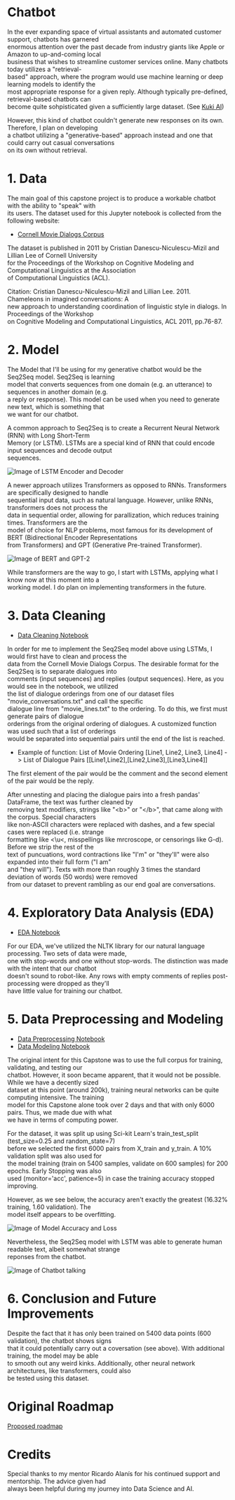 # Chatbot
 In the ever expanding space of virtual assistants and automated customer support, chatbots has garnered  
enormous attention over the past decade from industry giants like Apple or Amazon to up-and-coming local  
business that wishes to streamline customer services online. Many chatbots today utilizes a "retrieval-  
based" approach, where the program would use machine learning or deep learning models to identify the  
most appropriate response for a given reply. Although typically pre-defined, retrieval-based chatbots can  
become quite sohpisticated given a sufficiently large dataset. (See [Kuki AI](https://www.kuki.ai/))  

However, this kind of chatbot couldn't generate new responses on its own. Therefore, I plan on developing  
a chatbot utilizing a "generative-based" approach instead and one that could carry out casual conversations  
on its own without retrieval.

# 1. Data
 The main goal of this capstone project is to produce a workable chatbot with the ability to "speak" with  
its users. The dataset used for this Jupyter notebook is collected from the following website:  
 * [Cornell Movie Dialogs Corpus](https://www.cs.cornell.edu/~cristian/Cornell_Movie-Dialogs_Corpus.html.)

The dataset is published in 2011 by Cristian Danescu-Niculescu-Mizil and Lillian Lee of Cornell University  
for the Proceedings of the Workshop on Cognitive Modeling and Computational Linguistics at the Association  
of Computational Linguistics (ACL).

Citation: Cristian Danescu-Niculescu-Mizil and Lillian Lee. 2011. Chameleons in imagined conversations: A  
new approach to understanding coordination of linguistic style in dialogs. In Proceedings of the Workshop  
on Cognitive Modeling and Computational Linguistics, ACL 2011, pp.76-87.

# 2. Model
 The Model that I'll be using for my generative chatbot would be the Seq2Seq model. Seq2Seq is learning  
model that converts sequences from one domain (e.g. an utterance) to sequences in another domain (e.g.  
a reply or response). This model can be used when you need to generate new text, which is something that  
we want for our chatbot.

A common approach to Seq2Seq is to create a Recurrent Neural Network (RNN) with Long Short-Term  
Memory (or LSTM). LSTMs are a special kind of RNN that could encode input sequences and decode output  
sequences.

![Image of LSTM Encoder and Decoder](https://miro.medium.com/max/804/1*1P-cOZ5rqBLZdfQ8p-IFpA.jpeg)

A newer approach utilizes Transformers as opposed to RNNs. Transformers are specifically designed to handle  
sequential input data, such as natural language. However, unlike RNNs, transformers does not process the  
data in sequential order, allowing for parallization, which reduces training times. Transformers are the  
model of choice for NLP problems, most famous for its development of BERT (Bidirectional Encoder Representations  
from Transformers) and GPT (Generative Pre-trained Transformer).

![Image of BERT and GPT-2](https://lh4.googleusercontent.com/PtV2hzpn2OqLONB3JxvbzLjJz6GURCVM7xqUJ9I4hgCZUof5ci11FUthQVo9bzbpJU3aivGYQ9jQ3Wj2KF4vQt9pVQzbVtpO058KaSc_39ztS7y0QSnPPwSYPessubzsRNTHGeJq)

While transformers are the way to go, I start with LSTMs, applying what I know now at this moment into a  
working model. I do plan on implementing transformers in the future.

# 3. Data Cleaning
 * [Data Cleaning Notebook](https://github.com/leekahung/chatbot/blob/main/notebooks/movie_dialogues_cleaning.ipynb)

In order for me to implement the Seq2Seq model above using LSTMs, I would first have to clean and process the  
data from the Cornell Movie Dialogs Corpus. The desirable format for the Seq2Seq is to separate dialogues into  
comments (input sequences) and replies (output sequences). Here, as you would see in the notebook, we utilized  
the list of dialogue orderings from one of our dataset files "movie_conversations.txt" and call the specific  
dialogue line from "movie_lines.txt" to the ordering. To do this, we first must generate pairs of dialogue  
orderings from the original ordering of dialogues. A customized function was used such that a list of orderings  
would be separated into sequential pairs until the end of the list is reached.

 * Example of function: List of Movie Ordering [Line1, Line2, Line3, Line4] -> List of Dialogue Pairs [[Line1,Line2],[Line2,Line3],[Line3,Line4]] 

The first element of the pair would be the comment and the second element of the pair would be the reply.  

After unnesting and placing the dialogue pairs into a fresh pandas' DataFrame, the text was further cleaned by  
removing text modifiers, strings like "\<b>" or "\<\/b>", that came along with the corpus. Special characters  
like non-ASCII characters were replaced with dashes, and a few special cases were replaced (i.e. strange  
formatting like <\u<, misspellings like mrcroscope, or censorings like G-d). Before we strip the rest of the  
text of puncuations, word contractions like "I'm" or "they'll" were also expanded into their full form ("I am"  
and "they will"). Texts with more than roughly 3 times the standard deviation of words (50 words) were removed  
from our dataset to prevent rambling as our end goal are conversations.

# 4. Exploratory Data Analysis (EDA)
 * [EDA Notebook](https://github.com/leekahung/chatbot/blob/main/notebooks/movie_dialogue_pairs_eda.ipynb)

For our EDA, we've utilized the NLTK library for our natural language processing. Two sets of data were made,  
one with stop-words and one without stop-words. The distinction was made with the intent that our chatbot  
doesn't sound to robot-like. Any rows with empty comments of replies post-processing were dropped as they'll  
have little value for training our chatbot.

# 5. Data Preprocessing and Modeling
 * [Data Preprocessing Notebook](https://github.com/leekahung/chatbot/blob/main/notebooks/movie_dialogues_preprocessing.ipynb)
 * [Data Modeling Notebook](https://github.com/leekahung/chatbot/blob/main/notebooks/movie_dialogues_modeling.ipynb)

The original intent for this Capstone was to use the full corpus for training, validating, and testing our  
chatbot. However, it soon became apparent, that it would not be possible. While we have a decently sized  
dataset at this point (around 200k), training neural networks can be quite computing intensive. The training  
model for this Capstone alone took over 2 days and that with only 6000 pairs. Thus, we made due with what  
we have in terms of computing power.

For the dataset, it was split up using Sci-kit Learn's train_test_split (test_size=0.25 and random_state=7)  
before we selected the first 6000 pairs from X_train and y_train. A 10% validation split was also used for  
the model training (train on 5400 samples, validate on 600 samples) for 200 epochs. Early Stopping was also  
used (monitor='acc', patience=5) in case the training accuracy stopped improving.

However, as we see below, the accuracy aren't exactly the greatest (16.32% training, 1.60 validation). The  
model itself appears to be overfitting.

![Image of Model Accuracy and Loss](https://github.com/leekahung/chatbot/blob/main/images/model_acc_and_loss.png)

Nevertheless, the Seq2Seq model with LSTM was able to generate human readable text, albeit somewhat strange  
reponses from the chatbot.

![Image of Chatbot talking](https://github.com/leekahung/chatbot/blob/main/images/chatbot.png)

# 6. Conclusion and Future Improvements

Despite the fact that it has only been trained on 5400 data points (600 validation), the chatbot shows signs  
that it could potentially carry out a coversation (see above). With additional training, the model may be able  
to smooth out any weird kinks. Additionally, other neural network architectures, like transformers, could also  
be tested using this dataset.

# Original Roadmap
[Proposed roadmap](https://docs.google.com/document/d/1Opvs5nyCXC_f0TujGuuRu_xIB5joNCbSddMkL91Rgfk/edit)

# Credits
Special thanks to my mentor Ricardo Alanís for his continued support and mentorship. The advice given had  
always been helpful during my journey into Data Science and AI.
